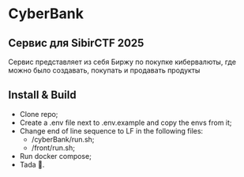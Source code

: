 # CyberBank 
## Сервис для SibirCTF 2025
Сервис представляет из себя Биржу по покупке кибервалюты, где можно было создавать, покупать и продавать продукты
## Install & Build
+ Clone repo;
+ Create a .env file next to .env.example and copy the envs from it;
+ Change end of line sequence to LF in the following files:
  + /cyberBank/run.sh;
  + /front/run.sh;
+ Run docker compose;
+ Tada :tada:.